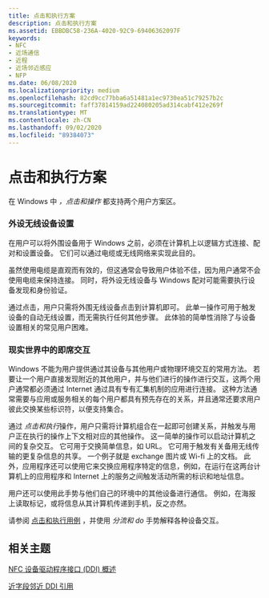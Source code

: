 ```yaml
---
title: 点击和执行方案
description: 点击和执行方案
ms.assetid: EBBDBC58-236A-4020-92C9-69406362097F
keywords:
- NFC
- 近场通信
- 近程
- 近场邻近感应
- NFP
ms.date: 06/08/2020
ms.localizationpriority: medium
ms.openlocfilehash: 82cd9cc77bba6a51481a1ec9730ea51c79257b2c
ms.sourcegitcommit: faff37814159ad224080205ad314cabf412e269f
ms.translationtype: MT
ms.contentlocale: zh-CN
ms.lasthandoff: 09/02/2020
ms.locfileid: "89384073"
---
```

# <a name="tap-and-do-scenarios"></a>点击和执行方案

在 Windows 中 *，点击和操作* 都支持两个用户方案区。

### <a name="peripheral-wireless-device-setup"></a>外设无线设备设置

在用户可以将外围设备用于 Windows 之前，必须在计算机上以逻辑方式连接、配对和设置设备。 它们可以通过电缆或无线网络来实现此目的。

虽然使用电缆是直观而有效的，但这通常会导致用户体验不佳，因为用户通常不会使用电缆来保持连接。 同时，将外设无线设备与 Windows 配对可能需要执行设备发现和身份验证。

通过点击，用户只需将外围无线设备点击到计算机即可。 此单一操作可用于触发设备的自动无线设置，而无需执行任何其他步骤。 此体验的简单性消除了与设备设置相关的常见用户困难。

### <a name="ad-hoc-interaction-in-the-real-world"></a>现实世界中的即席交互

Windows 不能为用户提供通过其设备与其他用户或物理环境交互的常用方法。 若要让一个用户直接发现附近的其他用户，并与他们进行的操作进行交互，这两个用户通常都必须通过 Internet 通过具有专有汇集机制的应用进行连接。 这种方法通常需要与应用或服务相关的每个用户都具有预先存在的关系，并且通常还要求用户彼此交换某些标识符，以便支持集合。

通过 *点击和执行*操作，用户只需将计算机组合在一起即可创建关系，并触发与用户正在执行的操作上下文相对应的其他操作。 这一简单的操作可以启动计算机之间的复杂交互。 它可用于交换简单信息，如 URL。 它可用于触发有关备用无线传输的更复杂信息的共享。 一个例子就是 exchange 图片或 Wi-fi 上的文档。 此外，应用程序还可以使用它来交换应用程序特定的信息，例如，在运行在这两台计算机上的应用程序和 Internet 上的服务之间触发活动所需的标识和地址信息。

用户还可以使用此手势与他们自己的环境中的其他设备进行通信。 例如，在海报上读取标记，或将信息从其计算机传递到手机，反之亦然。

请参阅 [点击和执行用例](tap-and-do-use-cases.md) ，并使用 *分流和 do* 手势解释各种设备交互。

## <a name="related-topics"></a>相关主题

[NFC 设备驱动程序接口 (DDI) 概述](/windows-hardware/drivers/ddi/index)  

[近字段邻近 DDI 引用](/windows-hardware/drivers/ddi/index)